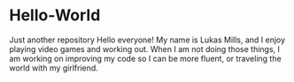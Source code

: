 # Hello-World
Just another repository
Hello everyone! My name is Lukas Mills, and I enjoy playing video games and working out. When I am not doing those things, I am working on improving my code so I can be more fluent, or traveling the world with my girlfriend.
